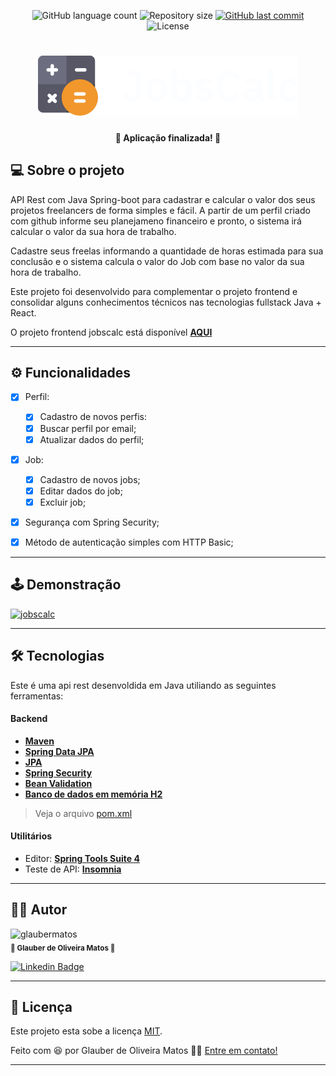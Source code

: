 <p align="center">
  <img alt="GitHub language count" src="https://img.shields.io/github/languages/count/glaubermatos/jobscalc-api?color=%2304D361&style=flat">

  <img alt="Repository size" src="https://img.shields.io/github/repo-size/glaubermatos/jobscalc-api?style=flat">
  
  <a href="https://github.com/glaubermatos/jobscalc-api/commits/master">
    <img alt="GitHub last commit" src="https://img.shields.io/github/last-commit/glaubermatos/jobscalc-api?style=flat">
  </a>
    
   <img alt="License" src="https://img.shields.io/badge/license-MIT-brightgreen?style=flat">
  
</p>

<h1 align="center">
    <img src="./.github/logo.svg" />
</h1>


<h4 align="center"> 
	🚧  Aplicação finalizada! 🚧
</h4>

<!-- ## 🏁 Tópicos

<p>
 👉<a href="#-sobre-o-projeto" style="text-decoration: none; "> Sobre</a> <br/>
👉<a href="#-funcionalidades" style="text-decoration: none; "> Funcionalidades</a> <br/>
👉<a href="#-melhorias" style="text-decoration: none; "> Melhorias</a> <br/>
👉<a href="#-layout" style="text-decoration: none"> Layout</a> <br/>
👉<a href="#-demonstracao" style="text-decoration: none"> Demonstração</a> <br/>
👉<a href="#-como-executar-o-projeto" style="text-decoration: none"> Como executar</a> <br/>
👉<a href="#-tecnologias" style="text-decoration: none"> Tecnologias</a> <br/>
👉<a href="#-autor" style="text-decoration: none"> Autor</a> <br/>
👉<a href="#-user-content--licença" style="text-decoration: none"> Licença</a>

</p> -->

## 💻 Sobre o projeto

API Rest com Java Spring-boot para cadastrar e calcular o valor dos seus projetos freelancers de forma simples e fácil. A partir de um perfil criado com github informe seu planejameno financeiro e pronto, o sistema irá calcular o valor da sua hora de trabalho.

Cadastre seus freelas informando a quantidade de horas estimada para sua conclusão e o sistema calcula o valor do Job com base no valor da sua hora de trabalho.

Este projeto foi desenvolvido para complementar o projeto frontend e consolidar alguns conhecimentos técnicos nas tecnologias fullstack Java + React.

O projeto frontend jobscalc está disponível **[AQUI](https://github.com/glaubermatos/jobscalc)**

---

<a name="-funcionalidades"></a>

## ⚙️ Funcionalidades

- [x] Perfil:
    - [x] Cadastro de novos perfis:
    - [x] Buscar perfil por email;
    - [x] Atualizar dados do perfil;
- [x] Job:
    - [x] Cadastro de novos jobs;
    - [x] Editar dados do job;
    - [x] Excluir job;
- [x] Segurança com Spring Security;
- [x] Método de autenticação simples com HTTP Basic;


---
<!-- <a name="-melhorias"></a>

## ⚙️ Melhorias
- [ ] 

--- -->

<a name="-demonstracao"></a>

## 🕹️ Demonstração

<a align="center" href="https://www.linkedin.com/posts/glaubermatos_desenvolvimentoweb-springboot-nextjs-activity-6905992105182015488-CfRu">
    <img alt="jobscalc" src="https://img.shields.io/static/v1?label=post&message=jobscalc&color=F1972C&style=flat&logo=linkedin">
</a>

---

<!-- ## 🚀 Como executar o projeto

### Pré-requisitos

Antes de começar, você vai precisar ter instalado em sua máquina as seguintes ferramentas:
[Git](https://git-scm.com), [AdoptOpenJDK-11](https://adoptopenjdk.net/).
Além disto é bom ter uma IDE para auxiliar no desenvolvimento como [STS4](https://spring.io/tools)


#### 🧭 Rodando a api rest (Backend)

```bash

# Clone este repositório
$ git clone https://github.com/glaubermatos/jobscalc-api.git

# Acesse a pasta do projeto no seu terminal/cmd
$ cd jobscalc-api

```


#### 🧭 Configure as variáveis de ambiente

Configure o github para permitir autenticação, crie uma OAuth App **[AQUI](https://github.com/settings/developers)**.

```bash

# Copie o arquivo .env.local.example para a raiz do seu projeto renomeando para .env.local (que será ignorado pelo Git):
$ cp .env.local.example .env.local

```

Adicione detalhes para um ou mais provedores (por exemplo, Google, Twitter, GitHub, Email etc.).

Para ver detalhes da implementação do Next-Auth **[AQUI](https://next-auth.js.org/getting-started/example)**.

Saiba mais sobre o [Next-Auth](https://nextjs.org/).


--- -->

## 🛠 Tecnologias

Este é uma api rest desenvoldida em Java utiliando as seguintes ferramentas:

#### **Backend**

- **[Maven]()**
- **[Spring Data JPA]()**
- **[JPA]()**
- **[Spring Security]()**
- **[Bean Validation]()**
- **[Banco de dados em memória H2]()**

> Veja o arquivo [pom.xml]()

#### **Utilitários**

- Editor: **[Spring Tools Suite 4](https://spring.io/tools)**
- Teste de API: **[Insomnia](https://insomnia.rest/)**

---

<a name="-autor"></a>

## 🦸‍♂️ **Autor**

<p>
 <img src="https://avatars.githubusercontent.com/u/10993285?v=4" width="150px;" alt="glaubermatos"/>
 <br />
 <sub><strong>🌟 Glauber de Oliveira Matos 🌟</strong></sub>
</p>

[![Linkedin Badge](https://img.shields.io/badge/-linkedin-blue?style=flat&logo=Linkedin&logoColor=white&link=https://www.linkedin.com/in/glaubermatos/)](https://www.linkedin.com/in/glaubermatos/)

---
<a name="-user-content--licença"></a>

## 📝 Licença

Este projeto esta sobe a licença [MIT](./LICENSE).

Feito com :satisfied: por Glauber de Oliveira Matos 👋🏽 [Entre em contato!](https://www.linkedin.com/in/glaubermatos/)

---
